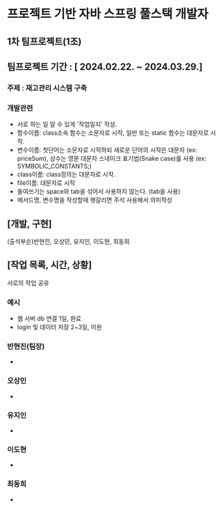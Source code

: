 # 프로젝트 기반 자바 스프링 풀스택 개발자
## 1차 팀프로젝트(1조) 
## 팀프로젝트 기간 : [ 2024.02.22. ~ 2024.03.29.]

### 주제 : 재고관리 시스템 구축

### 개발관련
- 서로 하는 일 알 수 있게 '작업일지' 작성.
- 함수이름: class소속 함수는 소문자로 시작, 일반 또는 static 함수는 대문자로 시작.
- 변수이름: 첫단어는 소문자로 시작하되 새로운 단어의 시작은 대문자 (ex: priceSum), 상수는 영문 대문자 스네이크 표기법(Snake case)를 사용 (ex: SYMBOLIC_CONSTANTS;)
- class이름: class정의는 대문자로 시작.
- file이름: 대문자로 시작
- 들여쓰기는 space와 tab을 섞어서 사용하지 않는다. (tab을 사용)
- 메서드명, 변수명을 작성할때 헷갈리면 주석 사용해서 의미작성

## [개발, 구현]
(출석부순)반현진, 오상민, 유지인, 이도현, 최동희

## [작업 목록, 시간, 상황]
서로의 작업 공유
### 예시
- 웹 서버 db 연결 1일, 완료
- login 및 데이터 저장 2~3일, 미완

  
### 반현진(팀장)
- 
### 오상민
- 
### 유지인
- 
### 이도현
- 
### 최동희
- 

